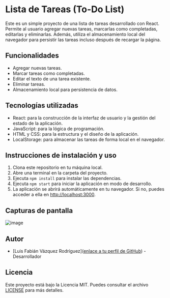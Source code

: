 # Lista de Tareas (To-Do List)

Este es un simple proyecto de una lista de tareas desarrollado con React. Permite al usuario agregar nuevas tareas, marcarlas como completadas, editarlas y eliminarlas. Además, utiliza el almacenamiento local del navegador para persistir las tareas incluso después de recargar la página.

## Funcionalidades

- Agregar nuevas tareas.
- Marcar tareas como completadas.
- Editar el texto de una tarea existente.
- Eliminar tareas.
- Almacenamiento local para persistencia de datos.

## Tecnologías utilizadas

- React: para la construcción de la interfaz de usuario y la gestión del estado de la aplicación.
- JavaScript: para la lógica de programación.
- HTML y CSS: para la estructura y el diseño de la aplicación.
- LocalStorage: para almacenar las tareas de forma local en el navegador.

## Instrucciones de instalación y uso

1. Clona este repositorio en tu máquina local.
2. Abre una terminal en la carpeta del proyecto.
3. Ejecuta `npm install` para instalar las dependencias.
4. Ejecuta `npm start` para iniciar la aplicación en modo de desarrollo.
5. La aplicación se abrirá automáticamente en tu navegador. Si no, puedes acceder a ella en [http://localhost:3000](http://localhost:3000).

## Capturas de pantalla

![image](https://github.com/FabianVaz/to-do-list/assets/99071781/7304d5a1-289a-47d7-ac47-848704aa92f9)

## Autor

- [Luis Fabián Vázquez Rodríguez]([enlace a tu perfil de GitHub](https://github.com/FabianVaz)) - Desarrollador

## Licencia

Este proyecto está bajo la Licencia MIT. Puedes consultar el archivo [LICENSE](LICENSE) para más detalles.

